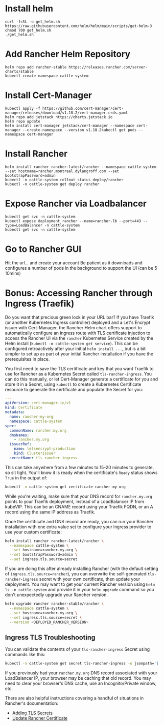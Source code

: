 # Install helm
`curl -fsSL -o get_helm.sh https://raw.githubusercontent.com/helm/helm/main/scripts/get-helm-3`</br>
`chmod 700 get_helm.sh` </br>
`./get_helm.sh` </br>

# Add Rancher Helm Repository
`helm repo add rancher-stable https://releases.rancher.com/server-charts/stable`</br>
`kubectl create namespace cattle-system`</br>

# Install Cert-Manager
`kubectl apply -f https://github.com/cert-manager/cert-manager/releases/download/v1.18.2/cert-manager.crds.yaml`</br>
`helm repo add jetstack https://charts.jetstack.io`</br>
`helm repo update`</br>
`helm install cert-manager jetstack/cert-manager --namespace cert-manager --create-namespace --version v1.18.2kubectl get pods --namespace cert-manager`</br>

# Install Rancher
`helm install rancher rancher-latest/rancher --namespace cattle-system --set hostname=rancher.montreal.dylangroff.com --set bootstrapPassword=admin`</br>
`kubectl -n cattle-system rollout status deploy/rancher`</br>
`kubectl -n cattle-system get deploy rancher`</br>

# Expose Rancher via Loadbalancer
```
kubectl get svc -n cattle-system
kubectl expose deployment rancher --name=rancher-lb --port=443 --type=LoadBalancer -n cattle-system
kubectl get svc -n cattle-system
```

# Go to Rancher GUI
Hit the url… and create your account
Be patient as it downloads and configures a number of pods in the background to support the UI (can be 5-10mins)

# Bonus: Accessing Rancher through Ingress (Traefik)
Do you want that precious green lock in your URL bar?  If you have Traefik (or another Kubernetes Ingress controller) 
deployed and a Let's Encrypt issuer with Cert-Manager, the Rancher Helm chart offers support to automatically configure 
an ingress route with TLS certificate injection to access the Rancher UI via the `rancher` Kubernetes Service created 
by the Helm install (`kubectl -n cattle-system get service`). This can be configured retroactively after your initial 
`helm install ...`, but is a bit simpler to set up as part of your initial Rancher installation if you have the 
prerequisites in place.

You first need to save the TLS certificate and key that you want Traefik to use for Rancher as a Kubernetes Secret
called `tls-rancher-ingress`.  You can do this manually, or let Cert-Manager generate a certificate for you and 
store it in a Secret, using `kubectl` to create a Kubernetes Certificate resource to generate the certificate and 
populate the Secret for you:
```yaml
---
apiVersion: cert-manager.io/v1
kind: Certificate
metadata:
  name: rancher-my-org
  namespace: cattle-system
spec:
  commonName: rancher.my.org
  dnsNames:
    - rancher.my.org
  issuerRef:
    name: letsencrypt-production
    kind: ClusterIssuer
  secretName: tls-rancher-ingress
```
This can take anywhere from a few minutes to 15-20 minutes to generate, so sit tight.  You'll know it is ready when 
the certificate's `Ready` status shows `True` in the output of:
```bash
kubectl -n cattle-system get certificate rancher-my-org
```
While you're waiting, make sure that your DNS record for `rancher.my.org` points to your Traefik deployment, 
instead of a LoadBalancer IP from kubeVIP. 
This can be an CNAME record using your Traefik FQDN, or an A record using the same IP address as Traefik.

Once the certificate and DNS record are ready, you can run your Rancher installation with one extra value set to 
configure your Ingress provider to use your custom certificate:
```bash
helm install rancher rancher-latest/rancher \
  --namespace cattle-system \
  --set hostname=rancher.my.org \
  --set bootstrapPassword=admin \
  --set ingress.tls.source=secret
```
If you are doing this after already installing Rancher (with the default setting of `ingress.tls.source=rancher`), 
you can overwrite the self-generated `tls-rancher-ingress` secret with your own certificate, then update your 
deployment. You may want to get your current Rancher version using `helm ls -n cattle-system` and provide it 
in your `helm upgrade` command so you don't unexpectedly upgrade your Rancher version.
```bash
helm upgrade rancher rancher-stable/rancher \
  --namespace cattle-system \
  --set hostname=rancher.my.org \
  --set ingress.tls.source=secret \
  --version <DEPLOYED_RANCHER_VERSION>
```
## Ingress TLS Troubleshooting
You can validate the contents of your `tls-rancher-ingress` Secret using commands like this:
```bash
kubectl -n cattle-system get secret tls-rancher-ingress -o jsonpath='{.data}' | jq '."tls.crt"' | tr -d '"' | base64 --decode | openssl x509 -text
```
If you previously had your `rancher.my.org` DNS record associated with your LoadBalancer IP, your browser may be caching
that old record.  You may need to clear your browser's DNS cache, use an Incognito/Private window, etc.

There are also helpful instructions covering a handful of situations in Rancher's documentation:
* [Adding TLS Secrets](https://ranchermanager.docs.rancher.com/getting-started/installation-and-upgrade/resources/add-tls-secrets)
* [Update Rancher Certificate](https://ranchermanager.docs.rancher.com/getting-started/installation-and-upgrade/resources/update-rancher-certificate)